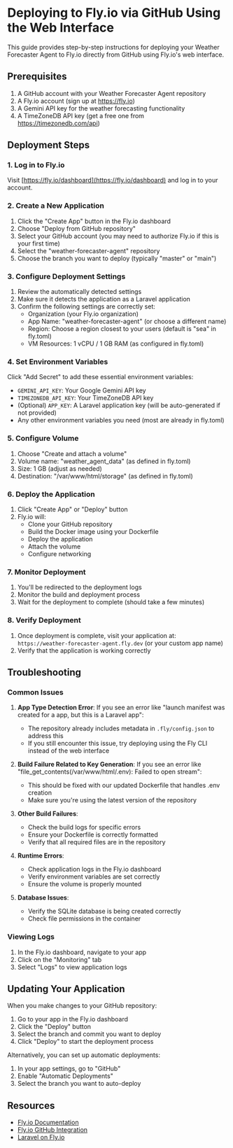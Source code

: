 # Deploying to Fly.io via GitHub Using the Web Interface

This guide provides step-by-step instructions for deploying your Weather Forecaster Agent to Fly.io directly from GitHub using Fly.io's web interface.

## Prerequisites

1. A GitHub account with your Weather Forecaster Agent repository
2. A Fly.io account (sign up at https://fly.io)
3. A Gemini API key for the weather forecasting functionality
4. A TimeZoneDB API key (get a free one from https://timezonedb.com/api)

## Deployment Steps

### 1. Log in to Fly.io

Visit [https://fly.io/dashboard](https://fly.io/dashboard) and log in to your account.

### 2. Create a New Application

1. Click the "Create App" button in the Fly.io dashboard
2. Choose "Deploy from GitHub repository"
3. Select your GitHub account (you may need to authorize Fly.io if this is your first time)
4. Select the "weather-forecaster-agent" repository
5. Choose the branch you want to deploy (typically "master" or "main")

### 3. Configure Deployment Settings

1. Review the automatically detected settings
2. Make sure it detects the application as a Laravel application
3. Confirm the following settings are correctly set:
   - Organization (your Fly.io organization)
   - App Name: "weather-forecaster-agent" (or choose a different name)
   - Region: Choose a region closest to your users (default is "sea" in fly.toml)
   - VM Resources: 1 vCPU / 1 GB RAM (as configured in fly.toml)

### 4. Set Environment Variables

Click "Add Secret" to add these essential environment variables:
   - `GEMINI_API_KEY`: Your Google Gemini API key
   - `TIMEZONEDB_API_KEY`: Your TimeZoneDB API key
   - (Optional) `APP_KEY`: A Laravel application key (will be auto-generated if not provided)
   - Any other environment variables you need (most are already in fly.toml)

### 5. Configure Volume

1. Choose "Create and attach a volume"
2. Volume name: "weather_agent_data" (as defined in fly.toml)
3. Size: 1 GB (adjust as needed)
4. Destination: "/var/www/html/storage" (as defined in fly.toml)

### 6. Deploy the Application

1. Click "Create App" or "Deploy" button
2. Fly.io will:
   - Clone your GitHub repository
   - Build the Docker image using your Dockerfile
   - Deploy the application
   - Attach the volume
   - Configure networking

### 7. Monitor Deployment

1. You'll be redirected to the deployment logs
2. Monitor the build and deployment process
3. Wait for the deployment to complete (should take a few minutes)

### 8. Verify Deployment

1. Once deployment is complete, visit your application at:
   `https://weather-forecaster-agent.fly.dev` (or your custom app name)
2. Verify that the application is working correctly

## Troubleshooting

### Common Issues

1. **App Type Detection Error**:
   If you see an error like "launch manifest was created for a app, but this is a Laravel app":
   - The repository already includes metadata in `.fly/config.json` to address this
   - If you still encounter this issue, try deploying using the Fly CLI instead of the web interface

2. **Build Failure Related to Key Generation**:
   If you see an error like "file_get_contents(/var/www/html/.env): Failed to open stream":
   - This should be fixed with our updated Dockerfile that handles .env creation
   - Make sure you're using the latest version of the repository

3. **Other Build Failures**:
   - Check the build logs for specific errors
   - Ensure your Dockerfile is correctly formatted
   - Verify that all required files are in the repository

4. **Runtime Errors**:
   - Check application logs in the Fly.io dashboard
   - Verify environment variables are set correctly
   - Ensure the volume is properly mounted

5. **Database Issues**:
   - Verify the SQLite database is being created correctly
   - Check file permissions in the container

### Viewing Logs

1. In the Fly.io dashboard, navigate to your app
2. Click on the "Monitoring" tab
3. Select "Logs" to view application logs

## Updating Your Application

When you make changes to your GitHub repository:

1. Go to your app in the Fly.io dashboard
2. Click the "Deploy" button
3. Select the branch and commit you want to deploy
4. Click "Deploy" to start the deployment process

Alternatively, you can set up automatic deployments:

1. In your app settings, go to "GitHub"
2. Enable "Automatic Deployments"
3. Select the branch you want to auto-deploy

## Resources

- [Fly.io Documentation](https://fly.io/docs/)
- [Fly.io GitHub Integration](https://fly.io/docs/apps/deploy/github/)
- [Laravel on Fly.io](https://fly.io/docs/laravel/)
